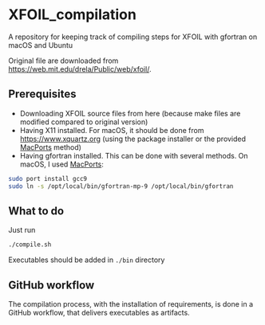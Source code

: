# XFOIL_compilation
A repository for keeping track of compiling steps for XFOIL with gfortran on macOS and Ubuntu

Original file are downloaded from https://web.mit.edu/drela/Public/web/xfoil/.

## Prerequisites
- Downloading XFOIL source files from here (because make files are modified compared to original version)
- Having X11 installed. For macOS, it should be done from https://www.xquartz.org (using the package installer or the provided [MacPorts](https://www.macports.org)  method)
- Having gfortran installed. This can be done with several methods. On macOS, I used [MacPorts](https://www.macports.org):
```bash
sudo port install gcc9
sudo ln -s /opt/local/bin/gfortran-mp-9 /opt/local/bin/gfortran
```

## What to do
Just run
```bash
./compile.sh
```

Executables should be added in `./bin` directory

## GitHub workflow
The compilation process, with the installation of requirements, is done in a GitHub workflow, that delivers executables as artifacts. 